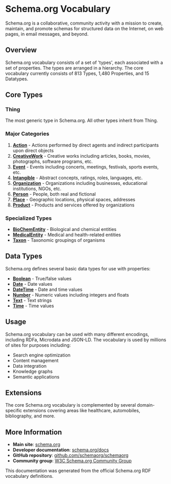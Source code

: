 # Schema.org Vocabulary

Schema.org is a collaborative, community activity with a mission to create, maintain, and promote schemas for structured data on the Internet, on web pages, in email messages, and beyond.

## Overview

Schema.org vocabulary consists of a set of 'types', each associated with a set of properties. The types are arranged in a hierarchy. The core vocabulary currently consists of 813 Types, 1,480 Properties, and 15 Datatypes.

## Core Types

### Thing
The most generic type in Schema.org. All other types inherit from Thing.

### Major Categories

1. **[Action](Thing/Action/Action.md)** - Actions performed by direct agents and indirect participants upon direct objects
2. **[CreativeWork](Thing/CreativeWork/CreativeWork.md)** - Creative works including articles, books, movies, photographs, software programs, etc.
3. **[Event](Thing/Event/Event.md)** - Events including concerts, meetings, festivals, sports events, etc.
4. **[Intangible](Thing/Intangible/Intangible.md)** - Abstract concepts, ratings, roles, languages, etc.
5. **[Organization](Thing/Organization/Organization.md)** - Organizations including businesses, educational institutions, NGOs, etc.
6. **[Person](Thing/Person/Person.md)** - People, both real and fictional
7. **[Place](Thing/Place/Place.md)** - Geographic locations, physical spaces, addresses
8. **[Product](Thing/Product/Product.md)** - Products and services offered by organizations

### Specialized Types

- **[BioChemEntity](Thing/BioChemEntity/BioChemEntity.md)** - Biological and chemical entities
- **[MedicalEntity](Thing/MedicalEntity/MedicalEntity.md)** - Medical and health-related entities  
- **[Taxon](Thing/Taxon/Taxon.md)** - Taxonomic groupings of organisms

## Data Types

Schema.org defines several basic data types for use with properties:

- **[Boolean](DataType/Boolean/Boolean.md)** - True/false values
- **[Date](DataType/Date/Date.md)** - Date values
- **[DateTime](DataType/DateTime/DateTime.md)** - Date and time values
- **[Number](DataType/Number/Number.md)** - Numeric values including integers and floats
- **[Text](DataType/Text/Text.md)** - Text strings
- **[Time](DataType/Time/Time.md)** - Time values

## Usage

Schema.org vocabulary can be used with many different encodings, including RDFa, Microdata and JSON-LD. The vocabulary is used by millions of sites for purposes including:

- Search engine optimization
- Content management
- Data integration
- Knowledge graphs
- Semantic applications

## Extensions

The core Schema.org vocabulary is complemented by several domain-specific extensions covering areas like healthcare, automobiles, bibliography, and more.

## More Information

- **Main site**: [schema.org](https://schema.org/)
- **Developer documentation**: [schema.org/docs](https://schema.org/docs/)  
- **GitHub repository**: [github.com/schemaorg/schemaorg](https://github.com/schemaorg/schemaorg)
- **Community group**: [W3C Schema.org Community Group](https://www.w3.org/community/schemaorg/)

This documentation was generated from the official Schema.org RDF vocabulary definitions.